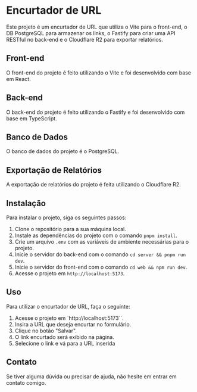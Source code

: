 # Encurtador de URL

Este projeto é um encurtador de URL que utiliza o Vite para o front-end, o DB PostgreSQL para armazenar os links, o Fastify para criar uma API RESTful no back-end e o Cloudflare R2 para exportar relatórios.

## Front-end

O front-end do projeto é feito utilizando o Vite e foi desenvolvido com base em React.

## Back-end

O back-end do projeto é feito utilizando o Fastify e foi desenvolvido com base em TypeScript.

## Banco de Dados

O banco de dados do projeto é o PostgreSQL.

## Exportação de Relatórios

A exportação de relatórios do projeto é feita utilizando o Cloudflare R2.

## Instalação

Para instalar o projeto, siga os seguintes passos:

1. Clone o repositório para a sua máquina local.
2. Instale as dependências do projeto com o comando `pnpm install`.
3. Crie um arquivo `.env` com as variáveis de ambiente necessárias para o projeto.
4. Inicie o servidor do back-end com o comando `cd server && pnpm run dev`.
5. Inicie o servidor do front-end com o comando `cd web && npm run dev`.
6. Acesse o projeto em `http://localhost:5173`.

## Uso

Para utilizar o encurtador de URL, faça o seguinte:

1. Acesse o projeto em `http://localhost:5173``.
2. Insira a URL que deseja encurtar no formulário.
3. Clique no botão "Salvar".
4. O link encurtado será exibido na página.
5. Selecione o link e vá para a URL inserida

## Contato

Se tiver alguma dúvida ou precisar de ajuda, não hesite em entrar em contato comigo.
